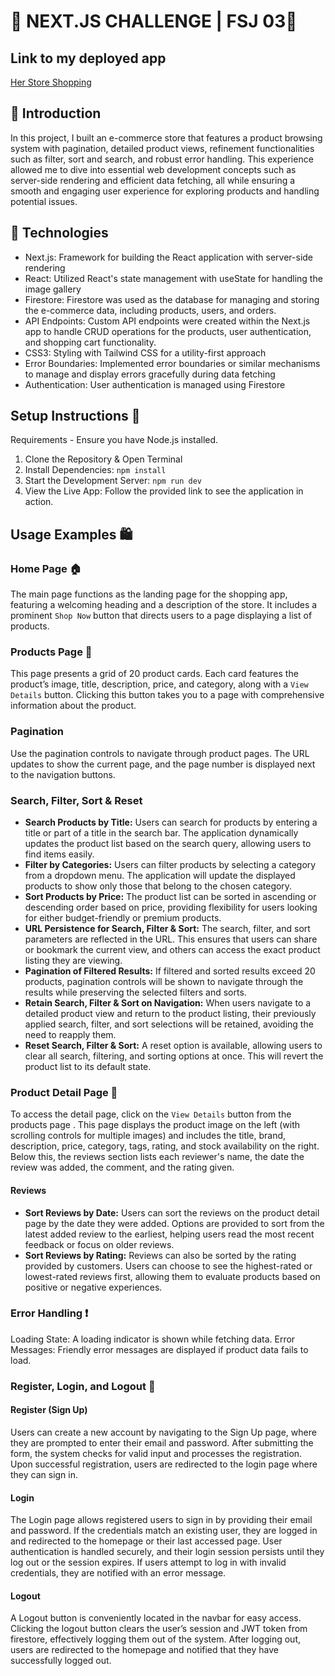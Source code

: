 # 🏪 NEXT.JS CHALLENGE | FSJ 03👔

## Link to my deployed app

[Her Store Shopping](https://her-store-shopping.vercel.app/)

## 🛒 Introduction

In this project, I built an e-commerce store that features a product browsing system with pagination, detailed product views, refinement functionalities such as filter, sort and search, and robust error handling. This experience allowed me to dive into essential web development concepts such as server-side rendering and efficient data fetching, all while ensuring a smooth and engaging user experience for exploring products and handling potential issues.

## 🤖 Technologies

- Next.js: Framework for building the React application with server-side rendering
- React: Utilized React's state management with useState for handling the image gallery
- Firestore: Firestore was used as the database for managing and storing the e-commerce data, including products, users, and orders.
- API Endpoints: Custom API endpoints were created within the Next.js app to handle CRUD operations for the products, user authentication, and shopping cart functionality.
- CSS3: Styling with Tailwind CSS for a utility-first approach
- Error Boundaries: Implemented error boundaries or similar mechanisms to manage and display errors gracefully during data fetching
- Authentication: User authentication is managed using Firestore

## Setup Instructions 🚀

Requirements - Ensure you have Node.js installed.

1. Clone the Repository & Open Terminal
2. Install Dependencies: `npm install`
3. Start the Development Server: `npm run dev`
4. View the Live App: Follow the provided link to see the application in action.

## Usage Examples 🛍️

### Home Page 🏠

The main page functions as the landing page for the shopping app, featuring a welcoming heading and a description of the store. It includes a prominent `Shop Now` button that directs users to a page displaying a list of products.

### Products Page 🛒

This page presents a grid of 20 product cards. Each card features the product’s image, title, description, price, and category, along with a `View Details` button. Clicking this button takes you to a page with comprehensive information about the product.

### Pagination

Use the pagination controls to navigate through product pages. The URL updates to show the current page, and the page number is displayed next to the navigation buttons.

### Search, Filter, Sort & Reset

- **Search Products by Title:** Users can search for products by entering a title or part of a title in the search bar. The application dynamically updates the product list based on the search query, allowing users to find items easily.
- **Filter by Categories:** Users can filter products by selecting a category from a dropdown menu. The application will update the displayed products to show only those that belong to the chosen category.
- **Sort Products by Price:** The product list can be sorted in ascending or descending order based on price, providing flexibility for users looking for either budget-friendly or premium products.
- **URL Persistence for Search, Filter & Sort:** The search, filter, and sort parameters are reflected in the URL. This ensures that users can share or bookmark the current view, and others can access the exact product listing they are viewing.
- **Pagination of Filtered Results:** If filtered and sorted results exceed 20 products, pagination controls will be shown to navigate through the results while preserving the selected filters and sorts.
- **Retain Search, Filter & Sort on Navigation:** When users navigate to a detailed product view and return to the product listing, their previously applied search, filter, and sort selections will be retained, avoiding the need to reapply them.
- **Reset Search, Filter & Sort:** A reset option is available, allowing users to clear all search, filtering, and sorting options at once. This will revert the product list to its default state.

### Product Detail Page 📃

To access the detail page, click on the `View Details` button from the products page . This page displays the product image on the left (with scrolling controls for multiple images) and includes the title, brand, description, price, category, tags, rating, and stock availability on the right. Below this, the reviews section lists each reviewer's name, the date the review was added, the comment, and the rating given.

#### Reviews

- **Sort Reviews by Date:** Users can sort the reviews on the product detail page by the date they were added. Options are provided to sort from the latest added review to the earliest, helping users read the most recent feedback or focus on older reviews.
- **Sort Reviews by Rating:** Reviews can also be sorted by the rating provided by customers. Users can choose to see the highest-rated or lowest-rated reviews first, allowing them to evaluate products based on positive or negative experiences.

### Error Handling ❗

Loading State: A loading indicator is shown while fetching data.
Error Messages: Friendly error messages are displayed if product data fails to load.

### Register, Login, and Logout 👤

#### Register (Sign Up)

Users can create a new account by navigating to the Sign Up page, where they are prompted to enter their email and password. After submitting the form, the system checks for valid input and processes the registration. Upon successful registration, users are redirected to the login page where they can sign in.

#### Login

The Login page allows registered users to sign in by providing their email and password. If the credentials match an existing user, they are logged in and redirected to the homepage or their last accessed page. User authentication is handled securely, and their login session persists until they log out or the session expires.
If users attempt to log in with invalid credentials, they are notified with an error message.

#### Logout

A Logout button is conveniently located in the navbar for easy access. Clicking the logout button clears the user’s session and JWT token from firestore, effectively logging them out of the system.
After logging out, users are redirected to the homepage and notified that they have successfully logged out.
